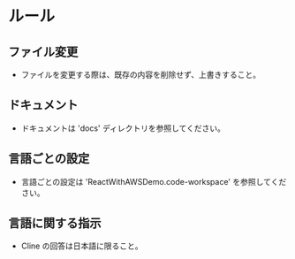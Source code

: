 # ルール

## ファイル変更
- ファイルを変更する際は、既存の内容を削除せず、上書きすること。

## ドキュメント
- ドキュメントは 'docs' ディレクトリを参照してください。

## 言語ごとの設定
- 言語ごとの設定は 'ReactWithAWSDemo.code-workspace' を参照してください。

## 言語に関する指示
- Cline の回答は日本語に限ること。
